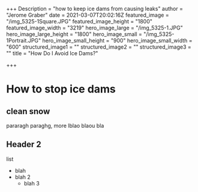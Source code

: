 +++
Description = "how to keep ice dams from causing leaks"
author = "Jerome Graber"
date = 2021-03-07T20:02:16Z
featured_image = "/img_5325-1Square.JPG"
featured_image_height = "1800"
featured_image_width = "3219"
hero_image_large = "/img_5325-1.JPG"
hero_image_large_height = "1800"
hero_image_small = "/img_5325-1Portrait.JPG"
hero_image_small_height = "900"
hero_image_small_width = "600"
structured_image1 = ""
structured_image2 = ""
structured_image3 = ""
title = "How Do I Avoid Ice Dams?"

+++
# How to stop ice dams

## clean snow

pararagh paraghg, more lblao blaou bla

## Header 2

list

* blah
* blah 2
  * blah 3<amp-img src="/story2-img6--1125201204.jpg" alt="pic of ice dam" title="pic of ice dam" class="my4" layout="responsive" width=" 2 " height="1"></amp-img>

<amp-youtube width="480"
height="270"
layout="responsive"
data-param-modestbranding="1"
data-param-rel="1"
data-videoid="LMmeVLlOgwU&t=42s">
</amp-youtube>